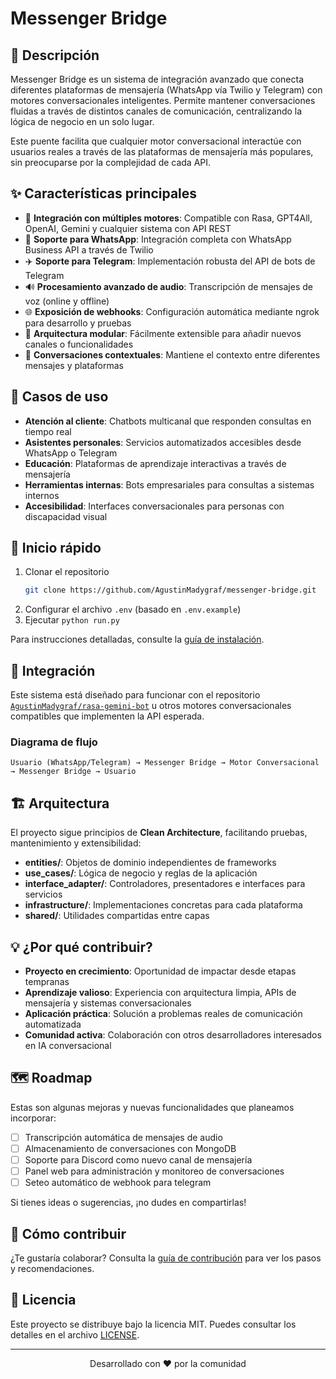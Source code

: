 # Messenger Bridge

## 📢 Descripción
Messenger Bridge es un sistema de integración avanzado que conecta diferentes plataformas de mensajería (WhatsApp vía Twilio y Telegram) con motores conversacionales inteligentes. Permite mantener conversaciones fluidas a través de distintos canales de comunicación, centralizando la lógica de negocio en un solo lugar.

Este puente facilita que cualquier motor conversacional interactúe con usuarios reales a través de las plataformas de mensajería más populares, sin preocuparse por la complejidad de cada API.

## ✨ Características principales
- 🤖 **Integración con múltiples motores**: Compatible con Rasa, GPT4All, OpenAI, Gemini y cualquier sistema con API REST
- 📱 **Soporte para WhatsApp**: Integración completa con WhatsApp Business API a través de Twilio
- ✈️ **Soporte para Telegram**: Implementación robusta del API de bots de Telegram
- 🔊 **Procesamiento avanzado de audio**: Transcripción de mensajes de voz (online y offline)
- 🌐 **Exposición de webhooks**: Configuración automática mediante ngrok para desarrollo y pruebas
- 🧩 **Arquitectura modular**: Fácilmente extensible para añadir nuevos canales o funcionalidades
- 🔄 **Conversaciones contextuales**: Mantiene el contexto entre diferentes mensajes y plataformas

## 🚀 Casos de uso

- **Atención al cliente**: Chatbots multicanal que responden consultas en tiempo real
- **Asistentes personales**: Servicios automatizados accesibles desde WhatsApp o Telegram
- **Educación**: Plataformas de aprendizaje interactivas a través de mensajería
- **Herramientas internas**: Bots empresariales para consultas a sistemas internos
- **Accesibilidad**: Interfaces conversacionales para personas con discapacidad visual

## 🔧 Inicio rápido

1. Clonar el repositorio
   ```bash
   git clone https://github.com/AgustinMadygraf/messenger-bridge.git
   ```
2. Configurar el archivo `.env` (basado en `.env.example`)
3. Ejecutar `python run.py`

Para instrucciones detalladas, consulte la [guía de instalación](docs/installation.md).

## 🔌 Integración

Este sistema está diseñado para funcionar con el repositorio [`AgustinMadygraf/rasa-gemini-bot`](https://github.com/AgustinMadygraf/rasa-gemini-bot.gt) u otros motores conversacionales compatibles que implementen la API esperada.

### Diagrama de flujo
```
Usuario (WhatsApp/Telegram) → Messenger Bridge → Motor Conversacional → Messenger Bridge → Usuario
```

## 🏗️ Arquitectura

El proyecto sigue principios de **Clean Architecture**, facilitando pruebas, mantenimiento y extensibilidad:

- **entities/**: Objetos de dominio independientes de frameworks
- **use_cases/**: Lógica de negocio y reglas de la aplicación
- **interface_adapter/**: Controladores, presentadores e interfaces para servicios
- **infrastructure/**: Implementaciones concretas para cada plataforma
- **shared/**: Utilidades compartidas entre capas

## 💡 ¿Por qué contribuir?

- **Proyecto en crecimiento**: Oportunidad de impactar desde etapas tempranas
- **Aprendizaje valioso**: Experiencia con arquitectura limpia, APIs de mensajería y sistemas conversacionales
- **Aplicación práctica**: Solución a problemas reales de comunicación automatizada
- **Comunidad activa**: Colaboración con otros desarrolladores interesados en IA conversacional

## 🗺️ Roadmap

Estas son algunas mejoras y nuevas funcionalidades que planeamos incorporar:

- [ ] Transcripción automática de mensajes de audio
- [ ] Almacenamiento de conversaciones con MongoDB
- [ ] Soporte para Discord como nuevo canal de mensajería
- [ ] Panel web para administración y monitoreo de conversaciones
- [ ] Seteo automático de webhook para telegram

Si tienes ideas o sugerencias, ¡no dudes en compartirlas!

## 🤝 Cómo contribuir

¿Te gustaría colaborar? Consulta la [guía de contribución](docs/CONTRIBUTING.md) para ver los pasos y recomendaciones.

## 📄 Licencia

Este proyecto se distribuye bajo la licencia MIT. Puedes consultar los detalles en el archivo [LICENSE](LICENSE).

---

<p align="center">
  Desarrollado con ❤️ por la comunidad
</p>